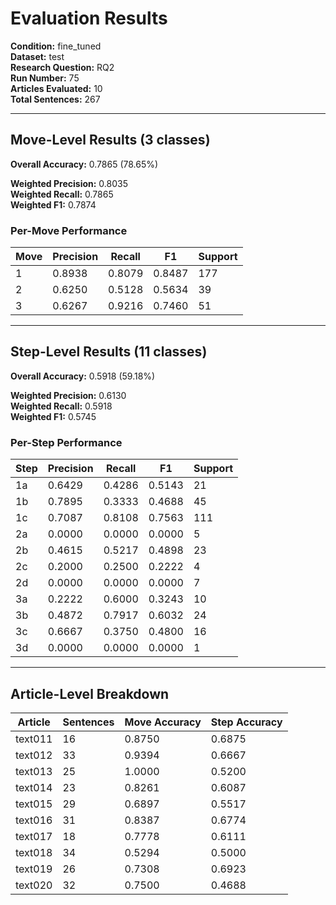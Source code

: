 # Evaluation Results

**Condition:** fine_tuned  
**Dataset:** test  
**Research Question:** RQ2  
**Run Number:** 75  
**Articles Evaluated:** 10  
**Total Sentences:** 267  

---

## Move-Level Results (3 classes)

**Overall Accuracy:** 0.7865 (78.65%)  

**Weighted Precision:** 0.8035  
**Weighted Recall:** 0.7865  
**Weighted F1:** 0.7874  

### Per-Move Performance

| Move | Precision | Recall | F1 | Support |
|------|-----------|--------|----|---------|
| 1 | 0.8938 | 0.8079 | 0.8487 | 177 |
| 2 | 0.6250 | 0.5128 | 0.5634 | 39 |
| 3 | 0.6267 | 0.9216 | 0.7460 | 51 |

---

## Step-Level Results (11 classes)

**Overall Accuracy:** 0.5918 (59.18%)  

**Weighted Precision:** 0.6130  
**Weighted Recall:** 0.5918  
**Weighted F1:** 0.5745  

### Per-Step Performance

| Step | Precision | Recall | F1 | Support |
|------|-----------|--------|----|---------|
| 1a | 0.6429 | 0.4286 | 0.5143 | 21 |
| 1b | 0.7895 | 0.3333 | 0.4688 | 45 |
| 1c | 0.7087 | 0.8108 | 0.7563 | 111 |
| 2a | 0.0000 | 0.0000 | 0.0000 | 5 |
| 2b | 0.4615 | 0.5217 | 0.4898 | 23 |
| 2c | 0.2000 | 0.2500 | 0.2222 | 4 |
| 2d | 0.0000 | 0.0000 | 0.0000 | 7 |
| 3a | 0.2222 | 0.6000 | 0.3243 | 10 |
| 3b | 0.4872 | 0.7917 | 0.6032 | 24 |
| 3c | 0.6667 | 0.3750 | 0.4800 | 16 |
| 3d | 0.0000 | 0.0000 | 0.0000 | 1 |

---

## Article-Level Breakdown

| Article | Sentences | Move Accuracy | Step Accuracy |
|---------|-----------|---------------|---------------|
| text011 | 16 | 0.8750 | 0.6875 |
| text012 | 33 | 0.9394 | 0.6667 |
| text013 | 25 | 1.0000 | 0.5200 |
| text014 | 23 | 0.8261 | 0.6087 |
| text015 | 29 | 0.6897 | 0.5517 |
| text016 | 31 | 0.8387 | 0.6774 |
| text017 | 18 | 0.7778 | 0.6111 |
| text018 | 34 | 0.5294 | 0.5000 |
| text019 | 26 | 0.7308 | 0.6923 |
| text020 | 32 | 0.7500 | 0.4688 |
